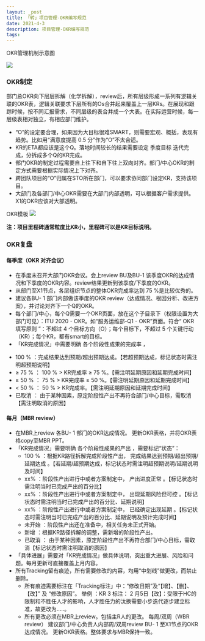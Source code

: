 ```yaml
---
layout: _post
title: 「转」项目管理-OKR编写规范
date: 2021-4-3
description: 项目管理-OKR编写规范
tags:
---
```


OKR管理机制示意图

![](okr_demo.svg)

### OKR制定


部门总OKR向下层层拆解（化学拆解），review后，所有层级形成一系列有逻辑关联的OKR表，逻辑关联要求下层所有的Os合并起来覆盖上一层KRs。在展现和跟踪时候，按不同汇报需求，不同层级的表合并成一个大表。在实际运营时候，每一层级表相对独立，有相应部⻔维护。


* “O”的设定要合理，如果因为大目标很难SMART，则需要宏观、概括，表现有趋势。比如用“满意度提高 0.5 分”作为“O”不太合适。
* KR的ETA都应该是这个Q。落地时间较⻓的结果需要设定 季度目标 迭代完成，分拆成多个Q的KR完成。
* 部门OKR的制定过程需要自上往下和自下往上双向对⻬。部⻔/中心OKR的制定方式需要根据实际情况上下对⻬。
* 跨团队项目的“O”归属在STO所在部⻔，可以要求协同部⻔设定KR，支持该项目。
* 大部门及各部⻔/中心OKR需要在大部门内部透明，可以根据客户需求提供。X1的OKR应该对大部透明。

OKR模板
![](okr_temp.png)
	
**注：项目里程碑通常粒度比KR小，里程碑可以是KR目标说明。**

### OKR复盘

#### 每季度（OKR 对⻬会议）


* 在季度末召开大部门OKR会议。会上review BU及BU-1 该季度OKR的达成情况和下季度的OKR内容。review结果更新到该季度/下季度的OKR。
* 从部门至X1节点，各层组织节点的整体OKR完成率达到 75 %是比较优秀的。
* 建议各BU- 1 部⻔内部做该季度的OKR review（达成情况、根因分析、改进方案），并讨论对⻬下一个Q的OKR。
* 每个部⻔/中心，每个Q需要一个OKR⻚面，放在这个子目录下（权限设置为大部门可⻅）：ITU 2020 - OKR。如“服务运维部-Q1 - OKR”⻚面。符合“ OKR填写原则 ”：不超过 4 个目标方向（O）；每个目标下，不超过 5 个关键行动（KR）；每个KR，都有smart的目标。
* 「KR完成情况」中需要明确 各个阶段性成果的完成率 ，
 - 100 % ：完成结果达到预期/超出预期达成。【若超预期达成，标记状态时需注明超预期说明】
 - ≥ 75 % ： 100 % > KR完成率 ≥ 75 %。【需注明延期原因和延期完成时间】
 - ≥ 50 % ： 75 % > KR完成率 ≥ 50 %。【需注明延期原因和延期完成时间】
 - < 50 % ： 50 % > KR完成率。【需注明延期原因和延期完成时间】
 - 已取消 ： 由于某种因素，原定阶段性产出不再符合部⻔/中心目标，需取消【需注明取消的原因】



#### 每月（MBR review）
* 在MBR上review 各BU- 1 部⻔的OKR达成情况。 更新OKR表格，并将OKR表格copy至MBR PPT。
* 「KR完成情况」需要明确 各个阶段性成果的产出 ，需要标记“状态”：
  - 100 % ：根据KR路径拆解完成阶段性产出， 完成结果达到预期/超出预期/延期达成 。【若延期/超预期达成，标记状态时需注明超预期说明/延期说明及时间】
  - xx% ：阶段性产出进行中或者方案制定中， 产出进度正常 。【标记状态时需注明当时已完成产出的百分比】
  - xx% ：阶段性产出进行中或者方案制定中， 出现延期⻛险但可控 。【标记状态时需注明当时已完成产出的百分比、延期说明】
  - xx% ：阶段性产出进行中或者方案制定中， 已经确定出现延期 。【标记状态时需注明当时已完成产出的百分比、延期说明及预计完成时间】
  - 未开始 ：阶段性产出还在准备中，相关任务未正式开始。
  - 新增 ：根据KR路径拆解的调整，需新增的阶段性产出。
  - 已取消 ： 由于某种因素，原定阶段性产出不再符合部⻔/中心目标，需取消【标记状态时需注明取消的原因】
* 「具体进展」需要对「KR完成情况」做具体说明，突出重大进展、⻛险和问题。每月更新可直接覆盖上月内容。
* 所有Tracking留有痕迹，所有需要修改的内容，均用“中划线”做更改，而禁止删除。
  - 所有痕迹需要标注在「Tracking标注」中：“修改日期”及“【增】、【删】、【改】” 及 “修改原因”。 举例 ：KR 3 标注： 2 月5日【改】：受限于HC的限制和不胜任人才的影响，人才胜任力的汰换需要小步迭代逐步建立标准，故更改为.....。
  - 所有更改必须在MBR上review。包括主R人的更改。
每周/双周（WBR review）
建议部⻔/中心负责人内部周/双周review BU- 1 至X1节点的OKR达成情况。 更新OKR表格。整体要求与MBR保持一致。